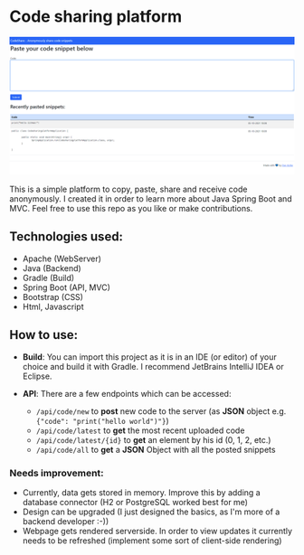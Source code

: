 # Code sharing platform

![Screenshot](img.png "Screenshot")

This is a simple platform to copy, paste, share and receive code anonymously. I created it in order to learn more about Java Spring Boot and MVC. Feel free to use this repo as you like or make contributions.

## Technologies used:
- Apache (WebServer)
- Java (Backend)
- Gradle (Build)
- Spring Boot (API, MVC)
- Bootstrap (CSS)
- Html, Javascript

## How to use:
- **Build**: You can import this project as it is in an IDE (or editor) of your choice and build it with Gradle. I recommend JetBrains IntelliJ IDEA or Eclipse.


- **API**: There are a few endpoints which can be accessed:
  - `/api/code/new` to **post** new code to the server (as **JSON** object e.g. `
    {"code": "print("hello world")"}`)
  - `/api/code/latest` to **get** the most recent uploaded code
  - `/api/code/latest/{id}` to **get** an element by his id (0, 1, 2, etc.)
  - `/api/code/all` to **get** a **JSON** Object with all the posted snippets


### Needs improvement:
- Currently, data gets stored in memory. Improve this by adding a database connector (H2 or PostgreSQL worked best for me)
- Design can be upgraded (I just designed the basics, as I'm more of a backend developer :-))
- Webpage gets rendered serverside. In order to view updates it currently needs to be refreshed (implement some sort of client-side rendering)
